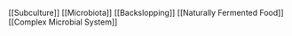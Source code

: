 [[Subculture]]
[[Microbiota]]
[[Backslopping]]
[[Naturally Fermented Food]]
[[Complex Microbial System]]
